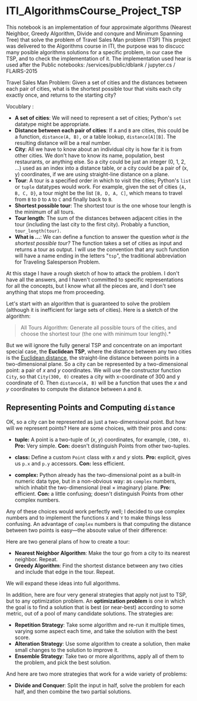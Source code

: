 # ITI_AlgorithmsCourse_Project_TSP

This notebook  is an implementation of four approximate algorithms (Nearest Neighbor, Greedy Algorithm, Divide and conqure and Minimum Spanning Tree) that solve the problem of Travel Sales Man problem (TSP)
This project was delivered to the Algorithms course in ITI, the purpose was to discucc many posible algorithms solutions for  a specific problem, in our case the TSP, and to check the implementation of it. The implementation used hear is used after the Public notebooks: /services/public/dblank / jupyter.cs / FLAIRS-2015


Travel Sales Man Problem: 
Given a set of cities and the distances between each pair of cities, what is the shortest possible tour that visits each city exactly once, and returns to the starting city?

Vocublary : 

- **A set of cities**: We will need to represent a set of cities; Python's `set` datatype might be appropriate.
- **Distance between each pair of cities**: If `A` and `B` are cities, this could be a function, `distance(A, B),` or a table lookup, `distance[A][B]`.  The resulting distance will be a real number.
- **City**: All we have to know about an individual city is how far it is from other cities. We don't have to know its name, population, best restaurants, or anything else. So a city could be just an integer (0, 1, 2, ...) used as an index into a distance table, or a city could be a pair of (x, y) coordinates, if we are using straight-line distance on a plane.
- **Tour**: A tour is a specified order in which to visit the cities; Python's `list` or `tuple` datatypes would work. For example, given the set of cities `{A, B, C, D}`, a tour might be the list `[B, D, A, C]`, which means to travel from `B` to `D` to `A` to `C` and finally back to `B`.
- **Shortest possible tour**: The shortest tour is the one whose tour length is the minimum of all tours.
- **Tour length**: The sum of the distances between adjacent cities in the tour (including the last city to the first city).   Probably  a function, `tour_length(tour)`.
- **What is ...**: We can define a function to answer the question *what is the shortest possible tour?*  The function takes a set of cities as input and returns a tour as output. I will use the convention that any such function will have a name ending in the letters "`tsp`", the traditional abbreviation for Traveling Salesperson Problem.

At this stage I have a rough sketch of how to attack the problem.  I don't have all the answers, and I haven't committed to specific representations for all the concepts, but I know what all the pieces are, and I don't see anything that stops me from proceeding.


Let's start with an algorithm that is guaranteed to solve the problem (although it is inefficient for large sets of cities). Here is a sketch of the algorithm:
> All Tours Algorithm: Generate all possible tours of the cities, and choose the shortest tour (the one with minimum tour length).*



But we will ignore the fully general TSP and concentrate on an important special case, the **Euclidean TSP**, where the distance between any two cities is the [Euclidean distance](http://en.wikipedia.org/wiki/Euclidean_distance), the straight-line distance between points in a two-dimensional plane. So a city can be represented by a two-dimensional point: a pair of *x* and *y* coordinates. We will use the constructor function `City`, so that `City(300, 0)` creates a city with x-coordinate of 300 and y coordinate of 0.  Then `distance(A, B)` will be a function that uses the *x* and *y* coordinates to compute the distance between `A` and `B`.

Representing Points and Computing `distance`
---
        
OK, so a city can be represented as just a two-dimensional point. But how will we represent points?  Here are some choices, with their pros and cons:

* **tuple:** A point is a two-tuple of (*x*, *y*) coordinates, for example, `(300, 0)`. **Pro:** Very simple. 
**Con:** doesn't distinguish Points from other two-tuples.  
            
* **class:** Define a custom `Point` class with *x* and *y* slots. **Pro:** explicit, gives us `p.x` and `p.y` accessors.  **Con:** less efficient.
            
* **complex:** Python already has the two-dimensional point as a built-in numeric data type, but in a non-obvious way: as `complex` numbers, which inhabit the two-dimensional (real &times; imaginary) plane.  **Pro:** efficient. **Con:** a little confusing; doesn't distinguish Points from other complex numbers.


Any of these choices would work perfectly well; I decided to use complex numbers and to implement the functions `X` and `Y` to make things less confusing. An advantage of `complex` numbers is that computing the distance between two points is easy&mdash;the absoute value of their difference:





Here are two general plans of how to create a tour:

* **Nearest Neighbor Algorithm**: Make the tour go from a city to its nearest neighbor. Repeat.
* **Greedy Algorithm**: Find the shortest distance between any two cities and include that edge in the tour. Repeat.

We will expand these ideas into full algorithms.

In addition, here are four very general strategies that apply not just to TSP, but to any optimization problem. An **optimization problem** is one in which the goal is to find a solution that is best (or near-best) according to some metric,
out of a pool of many candidate solutions. The strategies are:

* **Repetition Strategy**: Take some algorithm and re-run it multiple times, varying some aspect each time, and take the solution with the best score.
* **Alteration Strategy**: Use some algorithm to create a solution, then make small changes to the solution to improve it.
* **Ensemble Strategy**: Take two or more algorithms, apply all of them to the problem, and pick the best solution.

And here are two more strategies that work for a wide variety of problems:

* **Divide and Conquer**: Split the input in half, solve the problem for each half, and then combine the two partial solutions.
